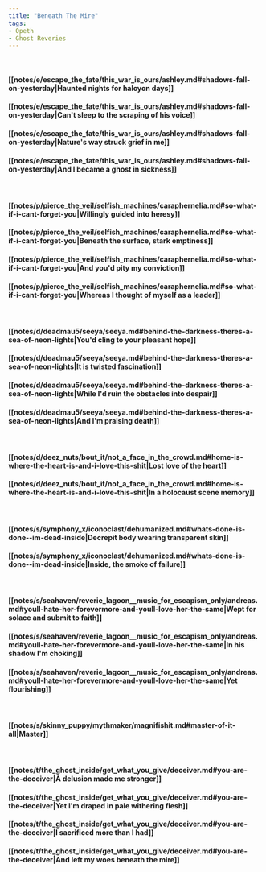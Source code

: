 ```yaml
---
title: "Beneath The Mire"
tags:
- Opeth
- Ghost Reveries
---
```

&nbsp;
#### [[notes/e/escape_the_fate/this_war_is_ours/ashley.md#shadows-fall-on-yesterday|Haunted nights for halcyon days]]
#### [[notes/e/escape_the_fate/this_war_is_ours/ashley.md#shadows-fall-on-yesterday|Can't sleep to the scraping of his voice]]
#### [[notes/e/escape_the_fate/this_war_is_ours/ashley.md#shadows-fall-on-yesterday|Nature's way struck grief in me]]
#### [[notes/e/escape_the_fate/this_war_is_ours/ashley.md#shadows-fall-on-yesterday|And I became a ghost in sickness]]
&nbsp;
#### [[notes/p/pierce_the_veil/selfish_machines/caraphernelia.md#so-what-if-i-cant-forget-you|Willingly guided into heresy]]
#### [[notes/p/pierce_the_veil/selfish_machines/caraphernelia.md#so-what-if-i-cant-forget-you|Beneath the surface, stark emptiness]]
#### [[notes/p/pierce_the_veil/selfish_machines/caraphernelia.md#so-what-if-i-cant-forget-you|And you'd pity my conviction]]
#### [[notes/p/pierce_the_veil/selfish_machines/caraphernelia.md#so-what-if-i-cant-forget-you|Whereas I thought of myself as a leader]]
&nbsp;
#### [[notes/d/deadmau5/seeya/seeya.md#behind-the-darkness-theres-a-sea-of-neon-lights|You'd cling to your pleasant hope]]
#### [[notes/d/deadmau5/seeya/seeya.md#behind-the-darkness-theres-a-sea-of-neon-lights|It is twisted fascination]]
#### [[notes/d/deadmau5/seeya/seeya.md#behind-the-darkness-theres-a-sea-of-neon-lights|While I'd ruin the obstacles into despair]]
#### [[notes/d/deadmau5/seeya/seeya.md#behind-the-darkness-theres-a-sea-of-neon-lights|And I'm praising death]]
&nbsp;
#### [[notes/d/deez_nuts/bout_it/not_a_face_in_the_crowd.md#home-is-where-the-heart-is-and-i-love-this-shit|Lost love of the heart]]
#### [[notes/d/deez_nuts/bout_it/not_a_face_in_the_crowd.md#home-is-where-the-heart-is-and-i-love-this-shit|In a holocaust scene memory]]
&nbsp;
#### [[notes/s/symphony_x/iconoclast/dehumanized.md#whats-done-is-done--im-dead-inside|Decrepit body wearing transparent skin]]
#### [[notes/s/symphony_x/iconoclast/dehumanized.md#whats-done-is-done--im-dead-inside|Inside, the smoke of failure]]
&nbsp;
#### [[notes/s/seahaven/reverie_lagoon__music_for_escapism_only/andreas.md#youll-hate-her-forevermore-and-youll-love-her-the-same|Wept for solace and submit to faith]]
#### [[notes/s/seahaven/reverie_lagoon__music_for_escapism_only/andreas.md#youll-hate-her-forevermore-and-youll-love-her-the-same|In his shadow I'm choking]]
#### [[notes/s/seahaven/reverie_lagoon__music_for_escapism_only/andreas.md#youll-hate-her-forevermore-and-youll-love-her-the-same|Yet flourishing]]
&nbsp;
#### [[notes/s/skinny_puppy/mythmaker/magnifishit.md#master-of-it-all|Master]]
&nbsp;
#### [[notes/t/the_ghost_inside/get_what_you_give/deceiver.md#you-are-the-deceiver|A delusion made me stronger]]
#### [[notes/t/the_ghost_inside/get_what_you_give/deceiver.md#you-are-the-deceiver|Yet I'm draped in pale withering flesh]]
#### [[notes/t/the_ghost_inside/get_what_you_give/deceiver.md#you-are-the-deceiver|I sacrificed more than I had]]
#### [[notes/t/the_ghost_inside/get_what_you_give/deceiver.md#you-are-the-deceiver|And left my woes beneath the mire]]
